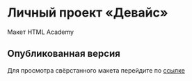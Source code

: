 # Личный проект «Девайс»
Макет HTML Academy

## Опубликованная версия

Для просмотра свёрстанного макета перейдите по [ссылке](https://dehoffe.github.io/922819-device-26/index.html)
